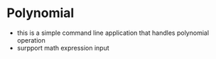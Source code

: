 # Polynomial
- this is a simple command line application that handles polynomial operation
- surpport math expression input
